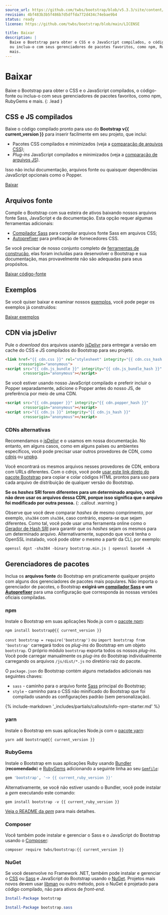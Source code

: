 ```yaml
---
source_url: https://github.com/twbs/bootstrap/blob/v5.3.3/site/content/docs/5.3/getting-started/introduction.md
revision: 4bf483b3b5f486b7d5dffda772d434c74ebae9b4
status: ready
license: https://github.com/twbs/bootstrap/blob/main/LICENSE

title: Baixar
description: |
  Baixe o Bootstrap para obter o CSS e o JavaScript compilados, o código-fonte
  ou inclua-o com seus gerenciadores de pacotes favoritos, como npm, RubyGems e
  mais.
---
```


# Baixar

Baixe o Bootstrap para obter o CSS e o JavaScript compilados, o código-fonte ou
inclua-o com seus gerenciadores de pacotes favoritos, como npm, RubyGems e mais.
{: .lead }

## CSS e JS compilados

Baixe o código compilado pronto para uso do **Bootstrap v{{ current_version }}**
para inserir facilmente em seu projeto, que inclui:

* Pacotes CSS compilados e minimizados (veja a
  [comparação de arquivos CSS](conteudo.md#arquivos-css));
* _Plug-ins_ JavaScript compilados e minimizados (veja a
  [comparação de arquivos JS](conteudo#arquivos-js)).

Isso não inclui documentação, arquivos fonte ou quaisquer dependências
JavaScript opcionais como o Popper.

<a href="{{ download.dist }}" class="btn btn-primary">Baixar</a>

## Arquivos fonte

Compile o Bootstrap com sua esteira de ativos baixando nossos arquivos fonte
Sass, JavaScript e da documentação.
Esta opção requer algumas ferramentas adicionais:

* [Compilador Sass](../getting-started/contribute.md#sass) para compilar
  arquivos fonte Sass em arquivos CSS;
* [Autoprefixer](https://github.com/postcss/autoprefixer) para prefixação de
  fornecedores CSS.

Se você precisar de nosso conjunto completo de
[ferramentas de construção](../getting-started/contribute.md#tooling-setup),
elas foram incluídas para desenvolver o Bootstrap e sua documentação, mas
provavelmente não são adequadas para seus propósitos.

<a href="{{ download.source }}" class="btn btn-primary">Baixar código-fonte</a>

## Exemplos

Se você quiser baixar e examinar nossos [exemplos](../examples/index.md), você
pode pegar os exemplos já construídos:

<a href="{{ download.dist_examples }}" class="btn btn-bd-primary">
Baixar exemplos
</a>

## CDN via jsDelivr

Pule o _download_ dos arquivos usando [jsDelivr](https://www.jsdelivr.com/) para
entregar a versão em cache do CSS e JS compilados do Bootstrap para seu projeto.

```html
<link href="{{ cdn.css }}" rel="stylesheet" integrity="{{ cdn.css_hash }}"
      crossorigin="anonymous">
<script src="{{ cdn.js_bundle }}" integrity="{{ cdn.js_bundle_hash }}"
        crossorigin="anonymous"></script>
```

Se você estiver usando nosso JavaScript compilado e preferir incluir o Popper
separadamente, adicione o Popper antes do nosso JS, de preferência por meio de
uma CDN.

```html
<script src="{{ cdn.popper }}" integrity="{{ cdn.popper_hash }}"
        crossorigin="anonymous"></script>
<script src="{{ cdn.js }}" integrity="{{ cdn.js_hash }}"
        crossorigin="anonymous"></script>
```

### CDNs alternativas

Recomendamos o [jsDelivr](https://www.jsdelivr.com/) e o usamos em nossa
documentação.
No entanto, em alguns casos, como em alguns países ou ambientes específicos,
você pode precisar usar outros provedores de CDN, como
[cdnjs](https://cdnjs.com/) ou [unpkg](https://unpkg.com/).

Você encontrará os mesmos arquivos nesses provedores de CDN, embora com URLs
diferentes.
Com o cdnjs, você pode
[usar este link direto do pacote Bootstrap](https://cdnjs.com/libraries/bootstrap)
para copiar e colar códigos HTML prontos para uso para cada arquivo de
distribuição de qualquer versão do Bootstrap.

**Se os _hashes_ SRI forem diferentes para um determinado arquivo, você não deve
usar os arquivos dessa CDN, porque isso significa que o arquivo foi modificado
por outra pessoa.**
{: .callout .warning }

Observe que você deve comparar _hashes_ de mesmo comprimento, por exemplo,
`sha384` com `sha384`, caso contrário, espera-se que sejam diferentes.
Como tal, você pode usar uma ferramenta online como o
[Gerador de Hash SRI](https://www.srihash.org/) para garantir que os _hashes_
sejam os mesmos para um determinado arquivo.
Alternativamente, supondo que você tenha o OpenSSL instalado, você pode obter o
mesmo a partir da CLI, por exemplo:

```shell
openssl dgst -sha384 -binary bootstrap.min.js | openssl base64 -A
```

## Gerenciadores de pacotes

Inclua os **arquivos fonte** do Bootstrap em praticamente qualquer projeto com
alguns dos gerenciadores de pacotes mais populares.
Não importa o gerenciador de pacotes, o Bootstrap **exigirá um
[compilador Sass](../getting-started/contribute.md#sass) e um
[Autoprefixer](https://github.com/postcss/autoprefixer)** para uma configuração
que corresponda às nossas versões oficiais compiladas.

### npm

Instale o Bootstrap em suas aplicações Node.js com o
[pacote npm](https://www.npmjs.com/package/bootstrap):

```shell
npm install bootstrap@{{ current_version }}
```

`const bootstrap = require('bootstrap')` ou `import bootstrap from 'bootstrap'`
carregará todos os _plug-ins_ do Bootstrap em um objeto `bootstrap`.
O próprio módulo `bootstrap` exporta todos os nossos _plug-ins_.
Você pode carregar manualmente os _plug-ins_ do Bootstrap individualmente
carregando os arquivos `/js/dist/*.js` no diretório raiz do pacote.

O `package.json` do Bootstrap contém alguns metadados adicionais nas seguintes
chaves:

* `sass` - caminho para o arquivo fonte [Sass](https://sass-lang.com/) principal
  do Bootstrap;
* `style` - caminho para o CSS não minificado do Bootstrap que foi compilado
  usando as configurações padrão (sem personalização).

{% include-markdown '_includes/partials/callouts/info-npm-starter.md' %}

### yarn

Instale o Bootstrap em suas aplicações Node.js com o
[pacote yarn](https://yarnpkg.com/en/package/bootstrap):

```shell
yarn add bootstrap@{{ current_version }}
```

### RubyGems

Instale o Bootstrap em suas aplicações Ruby usando
[Bundler](https://bundler.io/) (**recomendado**) e
[RubyGems](https://rubygems.org/) adicionando a seguinte linha ao seu
[`Gemfile`](https://bundler.io/guides/gemfile.html):

```ruby
gem 'bootstrap', '~> {{ current_ruby_version }}'
```

Alternativamente, se você não estiver usando o Bundler, você pode instalar a
_gem_ executando este comando:

```shell
gem install bootstrap -v {{ current_ruby_version }}
```

[Veja o README da _gem_](https://github.com/twbs/bootstrap-rubygem/blob/main/README.md)
para mais detalhes.

### Composer

Você também pode instalar e gerenciar o Sass e o JavaScript do Bootstrap usando
o [Composer](https://getcomposer.org/):

```shell
composer require twbs/bootstrap:{{ current_version }}
```

### NuGet

Se você desenvolve no Framework .NET, também pode instalar e gerenciar o
[CSS](https://www.nuget.org/packages/bootstrap/) ou
[Sass](https://www.nuget.org/packages/bootstrap.sass/) e JavaScript do Bootstrap
usando o [NuGet](https://www.nuget.org/).
Projetos mais novos devem usar
[libman](https://learn.microsoft.com/en-us/aspnet/core/client-side/libman/) ou
outro método, pois o NuGet é projetado para código compilado, não para ativos de
_front-end_.

```powershell
Install-Package bootstrap
```

```powershell
Install-Package bootstrap.sass
```
